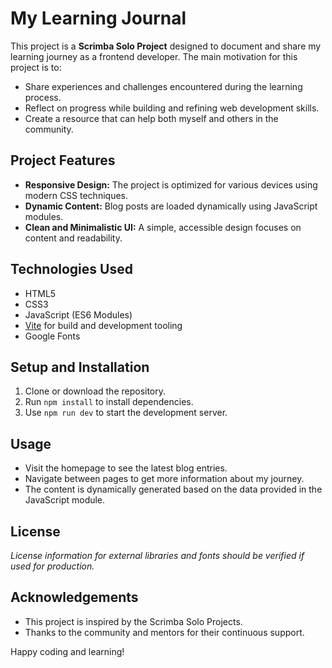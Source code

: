 # My Learning Journal

This project is a **Scrimba Solo Project** designed to document and share my learning journey as a frontend developer. The main motivation for this project is to:
- Share experiences and challenges encountered during the learning process.
- Reflect on progress while building and refining web development skills.
- Create a resource that can help both myself and others in the community.

## Project Features
- **Responsive Design:** The project is optimized for various devices using modern CSS techniques.
- **Dynamic Content:** Blog posts are loaded dynamically using JavaScript modules.
- **Clean and Minimalistic UI:** A simple, accessible design focuses on content and readability.

## Technologies Used
- HTML5
- CSS3
- JavaScript (ES6 Modules)
- [Vite](https://vitejs.dev/) for build and development tooling
- Google Fonts

## Setup and Installation
1. Clone or download the repository.
2. Run `npm install` to install dependencies.
3. Use `npm run dev` to start the development server.

## Usage
- Visit the homepage to see the latest blog entries.
- Navigate between pages to get more information about my journey.
- The content is dynamically generated based on the data provided in the JavaScript module.

## License
*License information for external libraries and fonts should be verified if used for production.*

## Acknowledgements
- This project is inspired by the Scrimba Solo Projects.
- Thanks to the community and mentors for their continuous support.

Happy coding and learning!